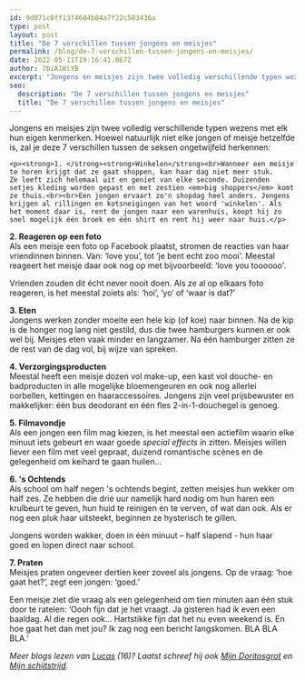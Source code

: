 ```yaml
---
id: 9d071c0ff13f4684b84a7f22c583436a
type: post
layout: post
title: "De 7 verschillen tussen jongens en meisjes"
permalink: /blog/de-7-verschillen-tussen-jongens-en-meisjes/
date: 2022-05-11T19:16:41.067Z
author: 7biA1WiYB
excerpt: "Jongens en meisjes zijn twee volledig verschillende typen wezens met elk hun eigen kenmerken. Hoewel natuurlijk niet elke jongen of meisje hetzelfde is, zal je deze 7 verschillen tussen de seksen ongetwijfeld herkennen:   "
seo:
  description: "De 7 verschillen tussen jongens en meisjes"
  title: "De 7 verschillen tussen jongens en meisjes"
---
```

Jongens en meisjes zijn twee volledig verschillende typen wezens met elk hun eigen kenmerken. Hoewel natuurlijk niet elke jongen of meisje hetzelfde is, zal je deze 7 verschillen tussen de seksen ongetwijfeld herkennen:   

    <p><strong>1. </strong><strong>Winkelen</strong><br>Wanneer een meisje te horen krijgt dat ze gaat shoppen, kan haar dag niet meer stuk. Ze leeft zich helemaal uit en geniet van elke seconde. Duizenden setjes kleding worden gepast en met zestien <em>big shoppers</em> komt ze thuis.<br><br>Een jongen ervaart zo'n shopdag heel anders. Jongens krijgen al rillingen en kotsneigingen van het woord 'winkelen'. Als het moment daar is, rent de jongen naar een warenhuis, koopt hij zo snel mogelijk één broek en één shirt en rent hij weer naar huis.</p>
<p><strong>2. Reageren op een foto</strong><br>Als een meisje een foto op Facebook plaatst, stromen de reacties van haar vriendinnen binnen. Van: ‘love you’, tot ‘je bent echt zoo mooi’. Meestal reageert het meisje daar ook nog op met bijvoorbeeld: ‘love you toooooo'. </p>
<p>Vrienden zouden dit écht never nooit doen. Als ze al op elkaars foto reageren, is het meestal zoiets als: ‘hoi’, ‘yo’ of ‘waar is dat?’</p>
<p><strong>3. Eten</strong><br>Jongens werken zonder moeite een hele kip (of koe) naar binnen. Na de kip is de honger nog lang niet gestild, dus die twee hamburgers kunnen er ook wel bij. Meisjes eten vaak minder en langzamer. Na één hamburger zitten ze de rest van de dag vol, bij wijze van spreken.  </p>
<p><strong>4. Verzorgingsproducten</strong><br>Meestal heeft een meisje dozen vol make-up, een kast vol douche- en badproducten in alle mogelijke bloemengeuren en ook nog allerlei oorbellen, kettingen en haaraccessoires. Jongens zijn veel prijsbewuster en makkelijker: één bus deodorant en één fles 2-in-1-douchegel is genoeg.</p>
<p><strong>5. Filmavondje</strong><br>Als een jongen een film mag kiezen, is het meestal een actiefilm waarin elke minuut iets gebeurt en waar goede <em>special effects</em> in zitten. Meisjes willen liever een film met veel gepraat, duizend romantische scènes en de gelegenheid om keihard te gaan huilen… </p>
<p><strong>6. 's Ochtends</strong><br>Als school om half negen 's ochtends begint, zetten meisjes hun wekker om half zes. Ze hebben die drie uur namelijk hard nodig om hun haren een krulbeurt te geven, hun huid te reinigen en te verven, of wat dan ook. Als er nog een pluk haar uitsteekt, beginnen ze hysterisch te gillen.</p>
<p>Jongens worden wakker, doen in één minuut – half slapend - hun haar goed en lopen direct naar school.</p>
<p><strong>7. Praten</strong><br>Meisjes praten ongeveer dertien keer zoveel als jongens. Op de vraag: ‘hoe gaat het?’, zegt een jongen: ‘goed.’ </p>
<p>Een meisje ziet die vraag als een gelegenheid om tien minuten aan één stuk door te ratelen: ‘Oooh fijn dat je het vraagt. Ja gisteren had ik even een baaldag. Al die regen ook... Hartstikke fijn dat het nu even weekend is. En hoe gaat het dan met jou? Ik zag nog een bericht langskomen. BLA BLA BLA.’</p>
<p><em>Meer blogs lezen van <a href="https://7dagen.netlify.app/users/lucas-versteeg">Lucas</a> (16)? Laatst schreef hij ook <a href="https://7dagen.netlify.app/blog/mijn-doritosgrot">Mijn Doritosgrot</a> en <a href="https://7dagen.netlify.app/blog/mijn-schijtstrijd">Mijn schijtstrijd</a>.</em></p>  
